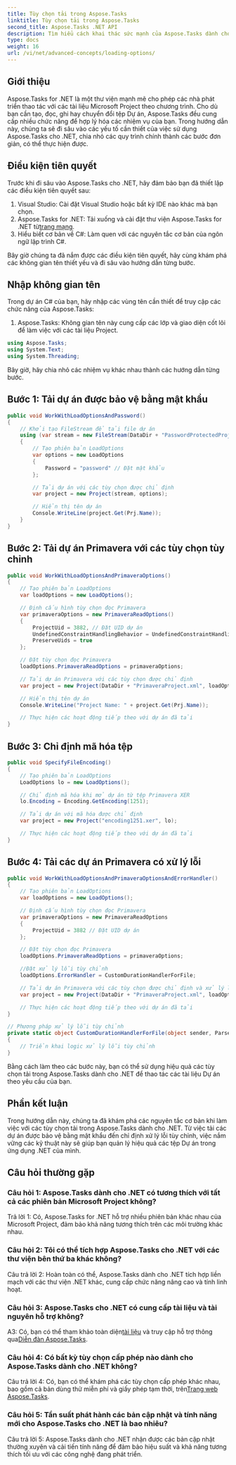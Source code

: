```yaml
---
title: Tùy chọn tải trong Aspose.Tasks
linktitle: Tùy chọn tải trong Aspose.Tasks
second_title: Aspose.Tasks .NET API
description: Tìm hiểu cách khai thác sức mạnh của Aspose.Tasks dành cho .NET để quản lý hiệu quả các tài liệu Microsoft Project với hướng dẫn từng bước.
type: docs
weight: 16
url: /vi/net/advanced-concepts/loading-options/
---
```

## Giới thiệu

Aspose.Tasks for .NET là một thư viện mạnh mẽ cho phép các nhà phát triển thao tác với các tài liệu Microsoft Project theo chương trình. Cho dù bạn cần tạo, đọc, ghi hay chuyển đổi tệp Dự án, Aspose.Tasks đều cung cấp nhiều chức năng để hợp lý hóa các nhiệm vụ của bạn. Trong hướng dẫn này, chúng ta sẽ đi sâu vào các yếu tố cần thiết của việc sử dụng Aspose.Tasks cho .NET, chia nhỏ các quy trình chính thành các bước đơn giản, có thể thực hiện được.

## Điều kiện tiên quyết

Trước khi đi sâu vào Aspose.Tasks cho .NET, hãy đảm bảo bạn đã thiết lập các điều kiện tiên quyết sau:

1. Visual Studio: Cài đặt Visual Studio hoặc bất kỳ IDE nào khác mà bạn chọn.
2.  Aspose.Tasks for .NET: Tải xuống và cài đặt thư viện Aspose.Tasks for .NET từ[trang mạng](https://releases.aspose.com/tasks/net/).
3. Hiểu biết cơ bản về C#: Làm quen với các nguyên tắc cơ bản của ngôn ngữ lập trình C#.

Bây giờ chúng ta đã nắm được các điều kiện tiên quyết, hãy cùng khám phá các không gian tên thiết yếu và đi sâu vào hướng dẫn từng bước.

## Nhập không gian tên

Trong dự án C# của bạn, hãy nhập các vùng tên cần thiết để truy cập các chức năng của Aspose.Tasks:

1. Aspose.Tasks: Không gian tên này cung cấp các lớp và giao diện cốt lõi để làm việc với các tài liệu Project.

```csharp
using Aspose.Tasks;
using System.Text;
using System.Threading;
```

Bây giờ, hãy chia nhỏ các nhiệm vụ khác nhau thành các hướng dẫn từng bước.

## Bước 1: Tải dự án được bảo vệ bằng mật khẩu

```csharp
public void WorkWithLoadOptionsAndPassword()
{
    // Khởi tạo FileStream để tải file dự án
    using (var stream = new FileStream(DataDir + "PasswordProtectedProject.mpp", FileMode.Open))
    {
        // Tạo phiên bản LoadOptions
        var options = new LoadOptions
        {
            Password = "password" // Đặt mật khẩu
        };

        // Tải dự án với các tùy chọn được chỉ định
        var project = new Project(stream, options);

        // Hiển thị tên dự án
        Console.WriteLine(project.Get(Prj.Name));
    }
}
```

## Bước 2: Tải dự án Primavera với các tùy chọn tùy chỉnh

```csharp
public void WorkWithLoadOptionsAndPrimaveraOptions()
{
    // Tạo phiên bản LoadOptions
    var loadOptions = new LoadOptions();

    // Định cấu hình tùy chọn đọc Primavera
    var primaveraOptions = new PrimaveraReadOptions()
    {
        ProjectUid = 3882, // Đặt UID dự án
        UndefinedConstraintHandlingBehavior = UndefinedConstraintHandlingBehavior.None,
        PreserveUids = true
    };

    // Đặt tùy chọn đọc Primavera
    loadOptions.PrimaveraReadOptions = primaveraOptions;

    // Tải dự án Primavera với các tùy chọn được chỉ định
    var project = new Project(DataDir + "PrimaveraProject.xml", loadOptions);

    // Hiển thị tên dự án
    Console.WriteLine("Project Name: " + project.Get(Prj.Name));

    // Thực hiện các hoạt động tiếp theo với dự án đã tải
}
```

## Bước 3: Chỉ định mã hóa tệp

```csharp
public void SpecifyFileEncoding()
{
    // Tạo phiên bản LoadOptions
    LoadOptions lo = new LoadOptions();

    // Chỉ định mã hóa khi mở dự án từ tệp Primavera XER
    lo.Encoding = Encoding.GetEncoding(1251);

    // Tải dự án với mã hóa được chỉ định
    var project = new Project("encoding1251.xer", lo);

    // Thực hiện các hoạt động tiếp theo với dự án đã tải
}
```

## Bước 4: Tải các dự án Primavera có xử lý lỗi

```csharp
public void WorkWithLoadOptionsAndPrimaveraOptionsAndErrorHandler()
{
    // Tạo phiên bản LoadOptions
    var loadOptions = new LoadOptions();

    // Định cấu hình tùy chọn đọc Primavera
    var primaveraOptions = new PrimaveraReadOptions
    {
        ProjectUid = 3882 // Đặt UID dự án
    };

    // Đặt tùy chọn đọc Primavera
    loadOptions.PrimaveraReadOptions = primaveraOptions;

    //Đặt xử lý lỗi tùy chỉnh
    loadOptions.ErrorHandler = CustomDurationHandlerForFile;

    // Tải dự án Primavera với các tùy chọn được chỉ định và xử lý lỗi
    var project = new Project(DataDir + "PrimaveraProject.xml", loadOptions);

    // Thực hiện các hoạt động tiếp theo với dự án đã tải
}

// Phương pháp xử lý lỗi tùy chỉnh
private static object CustomDurationHandlerForFile(object sender, ParseErrorArgs args)
{
    // Triển khai logic xử lý lỗi tùy chỉnh
}
```

Bằng cách làm theo các bước này, bạn có thể sử dụng hiệu quả các tùy chọn tải trong Aspose.Tasks dành cho .NET để thao tác các tài liệu Dự án theo yêu cầu của bạn.

## Phần kết luận

Trong hướng dẫn này, chúng ta đã khám phá các nguyên tắc cơ bản khi làm việc với các tùy chọn tải trong Aspose.Tasks dành cho .NET. Từ việc tải các dự án được bảo vệ bằng mật khẩu đến chỉ định xử lý lỗi tùy chỉnh, việc nắm vững các kỹ thuật này sẽ giúp bạn quản lý hiệu quả các tệp Dự án trong ứng dụng .NET của mình.

## Câu hỏi thường gặp

### Câu hỏi 1: Aspose.Tasks dành cho .NET có tương thích với tất cả các phiên bản Microsoft Project không?

Trả lời 1: Có, Aspose.Tasks for .NET hỗ trợ nhiều phiên bản khác nhau của Microsoft Project, đảm bảo khả năng tương thích trên các môi trường khác nhau.

### Câu hỏi 2: Tôi có thể tích hợp Aspose.Tasks cho .NET với các thư viện bên thứ ba khác không?

Câu trả lời 2: Hoàn toàn có thể, Aspose.Tasks dành cho .NET tích hợp liền mạch với các thư viện .NET khác, cung cấp chức năng nâng cao và tính linh hoạt.

### Câu hỏi 3: Aspose.Tasks cho .NET có cung cấp tài liệu và tài nguyên hỗ trợ không?

 A3: Có, bạn có thể tham khảo toàn diện[tài liệu](https://reference.aspose.com/tasks/net/) và truy cập hỗ trợ thông qua[Diễn đàn Aspose.Tasks](https://forum.aspose.com/c/tasks/15).

### Câu hỏi 4: Có bất kỳ tùy chọn cấp phép nào dành cho Aspose.Tasks dành cho .NET không?

 Câu trả lời 4: Có, bạn có thể khám phá các tùy chọn cấp phép khác nhau, bao gồm cả bản dùng thử miễn phí và giấy phép tạm thời, trên[Trang web Aspose.Tasks](https://purchase.aspose.com/buy).

### Câu hỏi 5: Tần suất phát hành các bản cập nhật và tính năng mới cho Aspose.Tasks cho .NET là bao nhiêu?

Câu trả lời 5: Aspose.Tasks dành cho .NET nhận được các bản cập nhật thường xuyên và cải tiến tính năng để đảm bảo hiệu suất và khả năng tương thích tối ưu với các công nghệ đang phát triển.